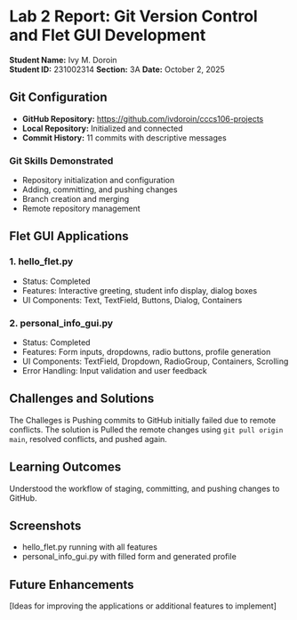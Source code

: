 # Lab 2 Report: Git Version Control and Flet GUI Development

**Student Name:** Ivy M. Doroin  
**Student ID:** 231002314 
**Section:**   3A 
**Date:** October 2, 2025

## Git Configuration
- **GitHub Repository:** https://github.com/ivdoroin/cccs106-projects
- **Local Repository:** Initialized and connected
- **Commit History:** 11 commits with descriptive messages

### Git Skills Demonstrated
- Repository initialization and configuration
- Adding, committing, and pushing changes
- Branch creation and merging
- Remote repository management

## Flet GUI Applications

### 1. hello_flet.py
- Status: Completed
- Features: Interactive greeting, student info display, dialog boxes
- UI Components: Text, TextField, Buttons, Dialog, Containers

### 2. personal_info_gui.py
- Status: Completed
- Features: Form inputs, dropdowns, radio buttons, profile generation
- UI Components: TextField, Dropdown, RadioGroup, Containers, Scrolling
- Error Handling: Input validation and user feedback

## Challenges and Solutions
The Challeges is Pushing commits to GitHub initially failed due to remote conflicts. The solution is Pulled the remote changes using `git pull origin main`, resolved conflicts, and pushed again.

## Learning Outcomes
Understood the workflow of staging, committing, and pushing changes to GitHub.

## Screenshots
- hello_flet.py running with all features
- personal_info_gui.py with filled form and generated profile

## Future Enhancements
[Ideas for improving the applications or additional features to implement]

